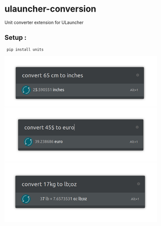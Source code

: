 # ulauncher-conversion
Unit converter extension for ULauncher 

Setup :
---------------------

```
 pip install units
```
![output](/images/1.png)
![output](/images/2.png)
![output](/images/3.png)



